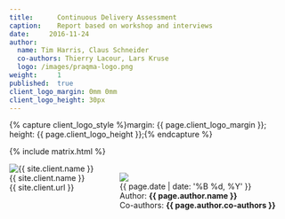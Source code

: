 ```yaml
---
title:      Continuous Delivery Assessment
caption:    Report based on workshop and interviews
date:     2016-11-24
author:
  name: Tim Harris, Claus Schneider
  co-authors: Thierry Lacour, Lars Kruse
  logo: /images/praqma-logo.png
weight:     1
published:  true
client_logo_margin: 0mm 0mm
client_logo_height: 30px
---
```


{% capture client_logo_style %}margin: {{ page.client_logo_margin }}; height: {{ page.client_logo_height }};{% endcapture %}
<!--<h1>{{ page.title }}</h1>-->
<!--<div class="caption">{{ page.caption }}</div>-->

{% include matrix.html %}

<div class="columns">
  <div class="column column-customer">
    <div class="logo"><img src="{{ site.client.logo }}" alt="{{ site.client.name }}" style="{{ client_logo_style }}"></div>
    <div class="name">{{ site.client.name }}</div>
    <div class="url">{{  site.client.url  }}</div>
  </div>
  <div class="column column-author">
    <div class="logo"><img src="{{ site.client.logo }}" style="{{ client_logo_style }}; visibility: hidden;"></div>
    <img src="{{ page.author.logo }}" class="author-logo">
    <div class="date">{{ page.date | date: '%B %d, %Y' }}</div>
    <div class="author">Author: <strong>{{ page.author.name }}</strong></div>
    <div class="author">Co-authors: <strong>{{ page.author.co-authors }}</strong></div>
  </div>
</div>

<script>
  $( document ).ready(function() {
    $( ".article-front .carousel" ).replaceWith(function() {
      return $(this).find( ".card_" ).first();
    });
  });
</script>

